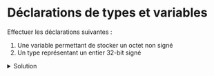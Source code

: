 # Déclarations de types et variables

Effectuer les déclarations suivantes :

1. Une variable permettant de stocker un octet non signé
2. Un type représentant un entier 32-bit signé

<details>
<summary>Solution</summary>

1.

```cpp
unsigned char c;
```

2.

```cpp
int val;
```


</details>
